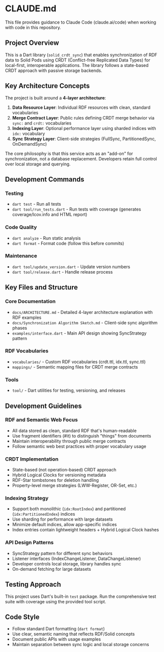# CLAUDE.md

This file provides guidance to Claude Code (claude.ai/code) when working with code in this repository.

## Project Overview

This is a Dart library (`solid_crdt_sync`) that enables synchronization of RDF data to Solid Pods using CRDT (Conflict-free Replicated Data Types) for local-first, interoperable applications. The library follows a state-based CRDT approach with passive storage backends.

## Key Architecture Concepts

The project is built around a **4-layer architecture**:

1. **Data Resource Layer**: Individual RDF resources with clean, standard vocabularies
2. **Merge Contract Layer**: Public rules defining CRDT merge behavior via `sync:` and `crdt:` vocabularies  
3. **Indexing Layer**: Optional performance layer using sharded indices with `idx:` vocabulary
4. **Sync Strategy Layer**: Client-side strategies (FullSync, PartitionedSync, OnDemandSync)

The core philosophy is that this service acts as an "add-on" for synchronization, not a database replacement. Developers retain full control over local storage and querying.

## Development Commands

### Testing
- `dart test` - Run all tests
- `dart tool/run_tests.dart` - Run tests with coverage (generates coverage/lcov.info and HTML report)

### Code Quality  
- `dart analyze` - Run static analysis
- `dart format` - Format code (follow this before commits)

### Maintenance
- `dart tool/update_version.dart` - Update version numbers
- `dart tool/release.dart` - Handle release process

## Key Files and Structure

### Core Documentation
- `docs/ARCHITECTURE.md` - Detailed 4-layer architecture explanation with RDF examples
- `docs/Synchronization Algorithm Sketch.md` - Client-side sync algorithm phases
- `examples/interface.dart` - Main API design showing SyncStrategy pattern

### RDF Vocabularies
- `vocabularies/` - Custom RDF vocabularies (crdt.ttl, idx.ttl, sync.ttl)
- `mappings/` - Semantic mapping files for CRDT merge contracts

### Tools
- `tool/` - Dart utilities for testing, versioning, and releases

## Development Guidelines

### RDF and Semantic Web Focus
- All data stored as clean, standard RDF that's human-readable
- Use fragment identifiers (#it) to distinguish "things" from documents  
- Maintain interoperability through public merge contracts
- Follow semantic web best practices with proper vocabulary usage

### CRDT Implementation
- State-based (not operation-based) CRDT approach
- Hybrid Logical Clocks for versioning metadata
- RDF-Star tombstones for deletion handling
- Property-level merge strategies (LWW-Register, OR-Set, etc.)

### Indexing Strategy
- Support both monolithic (`idx:RootIndex`) and partitioned (`idx:PartitionedIndex`) indices
- Use sharding for performance with large datasets
- Minimize default indices, allow app-specific indices
- Index entries contain lightweight headers + Hybrid Logical Clock hashes

### API Design Patterns
- SyncStrategy pattern for different sync behaviors
- Listener interfaces (IndexChangeListener, DataChangeListener)
- Developer controls local storage, library handles sync
- On-demand fetching for large datasets

## Testing Approach

This project uses Dart's built-in `test` package. Run the comprehensive test suite with coverage using the provided tool script.

## Code Style

- Follow standard Dart formatting (`dart format`)
- Use clear, semantic naming that reflects RDF/Solid concepts
- Document public APIs with usage examples
- Maintain separation between sync logic and local storage concerns